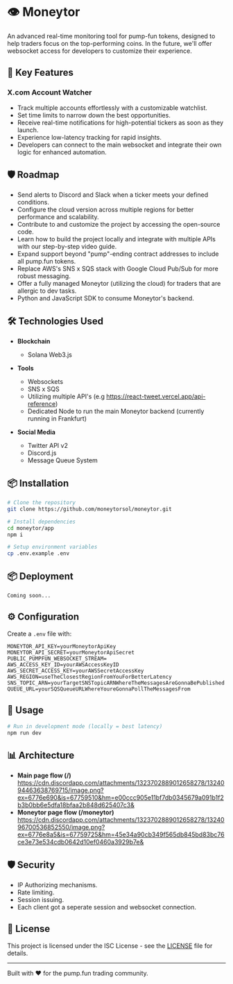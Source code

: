 
# 👁️ Moneytor

An advanced real-time monitoring tool for pump-fun tokens, designed to help traders focus on the top-performing coins. In the future, we'll offer websocket access for developers to customize their experience.

## 🌟 Key Features

### X.com Account Watcher

-   Track multiple accounts effortlessly with a customizable watchlist.
-   Set time limits to narrow down the best opportunities.
-   Receive real-time notifications for high-potential tickers as soon as they launch.
-   Experience low-latency tracking for rapid insights.
-   Developers can connect to the main websocket and integrate their own logic for enhanced automation.

## 🛡️ Roadmap

-  Send alerts to Discord and Slack when a ticker meets your defined conditions.
-  Configure the cloud version across multiple regions for better performance and scalability.
-  Contribute to and customize the project by accessing the open-source code.
-  Learn how to build the project locally and integrate with multiple APIs with our step-by-step video guide.
-  Expand support beyond "pump"-ending contract addresses to include all pump.fun tokens.
-  Replace AWS's SNS x SQS stack with Google Cloud Pub/Sub for more robust messaging.
-  Offer a fully managed Moneytor (utilizing the cloud) for traders that are allergic to dev tasks.
-  Python and JavaScript SDK to consume Moneytor's backend.

## 🛠 Technologies Used

- **Blockchain**
  - Solana Web3.js
- **Tools**
  - Websockets
  - SNS x SQS 
  - Utilizing multiple API's (e.g https://react-tweet.vercel.app/api-reference)
  - Dedicated Node to run the main Moneytor backend (currently running in Frankfurt)

- **Social Media**
  - Twitter API v2
  - Discord.js
  - Message Queue System

## 📦 Installation

```bash
# Clone the repository
git clone https://github.com/moneytorsol/moneytor.git

# Install dependencies
cd moneytor/app
npm i

# Setup environment variables 
cp .env.example .env
```
## 📦 Deployment

```
Coming soon... 
```
## ⚙️ Configuration

Create a `.env` file with:

```env
MONEYTOR_API_KEY=yourMoneytorApiKey
MONEYTOR_API_SECRET=yourMoneytorApiSecret
PUBLIC_PUMPFUN_WEBSOCKET_STREAM=
AWS_ACCESS_KEY_ID=yourAWSAccessKeyID
AWS_SECRET_ACCESS_KEY=yourAWSSecretAccessKey
AWS_REGION=useTheClosestRegionFromYouForBetterLatency
SNS_TOPIC_ARN=yourTargetSNSTopicARNWhereTheMessagesAreGonnaBePublished
QUEUE_URL=yourSQSQueueURLWhereYoureGonnaPollTheMessagesFrom
```

## 🚀 Usage

```bash
# Run in development mode (locally = best latency)
npm run dev
```
## 📊 Architecture
- **Main page flow (/)**
https://cdn.discordapp.com/attachments/1323702889012658278/1324094463638769715/image.png?ex=6776e690&is=67759510&hm=e00ccc905e11bf7db0345679a091b1f2b3b0bb6e5dfa18bfaa2b848d625407c3&
- **Moneytor page flow (/moneytor)**
https://cdn.discordapp.com/attachments/1323702889012658278/1324096700536852550/image.png?ex=6776e8a5&is=67759725&hm=45e34a90cb349f565db845bd83bc76ce3e73e534cdb0642d10ef0460a3929b7e&

## 🛡️ Security

- IP Authorizing mechanisms.
- Rate limiting.
- Session issuing.
- Each client got a seperate session and websocket connection.

## 📜 License

This project is licensed under the ISC License - see the [LICENSE](LICENSE) file for details.

---

Built with ❤️ for the pump.fun trading community.
